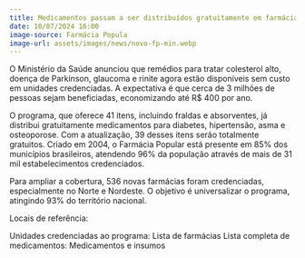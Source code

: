 ```yaml
---
title: Medicamentos passam a ser distribuídos gratuitamente em farmácia popular
date: 10/07/2024 16:00
image-source: Farmácia Popula
image-url: assets/images/news/novo-fp-min.webp
---
```


O Ministério da Saúde anunciou que remédios para tratar colesterol alto, doença de Parkinson, glaucoma e rinite agora estão disponíveis sem custo em unidades credenciadas. A expectativa é que cerca de 3 milhões de pessoas sejam beneficiadas, economizando até R$ 400 por ano.

O programa, que oferece 41 itens, incluindo fraldas e absorventes, já distribui gratuitamente medicamentos para diabetes, hipertensão, asma e osteoporose. Com a atualização, 39 desses itens serão totalmente gratuitos. Criado em 2004, o Farmácia Popular está presente em 85% dos municípios brasileiros, atendendo 96% da população através de mais de 31 mil estabelecimentos credenciados.

Para ampliar a cobertura, 536 novas farmácias foram credenciadas, especialmente no Norte e Nordeste. O objetivo é universalizar o programa, atingindo 93% do território nacional.

Locais de referência:

Unidades credenciadas ao programa: Lista de farmácias
Lista completa de medicamentos: Medicamentos e insumos
